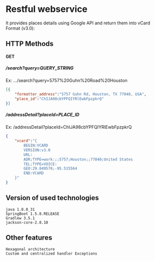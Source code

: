 # Restful webservice

It provides places details using Google API and return them into vCard Format (v3.0):
## HTTP Methods

#### GET
##### /search?query=QUERY_STRING
Ex:
.../search?query=5757%20Guhn%20Road%20Houston

```json
[{
    "formatter_address":"5757 Guhn Rd, Houston, TX 77040, USA",
    "place_id":"ChIJA98cbYPFQIYRlEwbFpzpkrQ"
}]
```
##### /addressDetail?placeId=PLACE_ID
Ex:
/addressDetail?placeId=ChIJA98cbYPFQIYRlEwbFpzpkrQ
```json
{
    "vcard":"{
        BEGIN:VCARD
        VERSION:v3.0
        URL:
        ADR;TYPE=work:;;5757;Houston;;77040;United States
        TEL;TYPE=VOICE:
        GEO:29.849578;-95.515564
        END:VCARD
    }"
}
```
## Version of used technologies
```
java 1.8.0_31
SpringBoot 1.5.8.RELEASE
Gradlew 3.5.1
jackson-core-2.8.10
```

## Other features

```
Hexagonal architecture
Custom and centralized handler Exceptions
```
